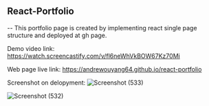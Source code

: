 ## React-Portfolio

-- This portfolio page is created by implementing react single page structure and deployed at gh page.

Demo video link: https://watch.screencastify.com/v/fl6neWhVkBOW67Kz70Mi

Web page live link: https://andrewouyang64.github.io/react-portfolio


Screenshot on delopyment:
![Screenshot (533)](https://user-images.githubusercontent.com/99464607/180593489-28289d6d-405e-41c5-bc00-fd2e0125f45d.png)

![Screenshot (532)](https://user-images.githubusercontent.com/99464607/180593459-b48213f2-2f2a-4e9a-9248-0df1326bb5dd.png)

